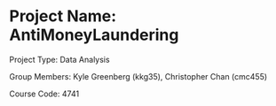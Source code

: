 # Project Name: AntiMoneyLaundering
Project Type: Data Analysis

Group Members: Kyle Greenberg (kkg35), Christopher Chan (cmc455)

Course Code: 4741

